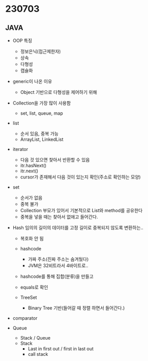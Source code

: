 ﻿
# 230703

## JAVA

  - OOP 특징
    - 정보은닉(접근제한자)
    - 상속
    - 다형성
    - 캡슐화

  - generic이 나온 이유
    - Object 기반으로 다형성을 제어하기 위해

  - Collection을 가장 많이 사용함
    - set, list, queue, map
  
  - list
    - 순서 있음, 중복 가능
    - ArrayList, LinkedList


  - iterator
    - 다음 것 있으면 찿아서 반환할 수 있음
    - itr.hasNext()
    - itr.next()
    - cursor가 존재해서 다음 것이 있는지 확인(주소로 확인하는 모양)

  - set
    - 순서가 없음
    - 중복 불가
    - Collection 부모가 있어서 기본적으로 List와 method를 공유한다
    - 중복을 넣을 때는 찾아서 없애고 들어간다.

  - Hash 임의의 길이의 데이터를 고정 길이로 중복되지 않도록 변환하는..
    - 복호화 안 됨

    - hashcode
      - 가짜 주소(진짜 주소는 숨겨뒀다)
      - JVM은 32비트라서 4바이트로..
    - hashcode를 통해 집합(분류)을 만들고
    - equals로 확인 


    - TreeSet
      - Binary Tree 기반(들어갈 때 정렬 하면서 들어간다.)

  - comparator
  
  - Queue
    - Stack / Queue
    - Stack
      - Last in first out / first in last out
      - call stack
    

